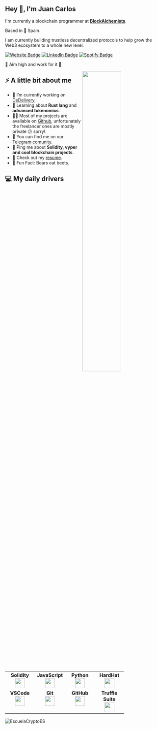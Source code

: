 <h2>Hey 👋, I'm Juan Carlos</h2>
<p>I'm currently a blockchain programmer at <strong><a href="https://www.BlockAlchemists.com/">BlockAlchemists</a></strong>.
<p>Based in 🌁 Spain. 
<p>I am currently building trustless decentralized protocols to help grow the Web3 ecosystem to a whole new level. </p>
<p><a href="https://BlockAlchemists.com"><img src="https://img.shields.io/badge/-BlockAclhemists.com-4E69C8?style=flat-square&amp;labelColor=4E69C8&amp;logo=Firefox&amp;link=https://BlockAclhemists.com" alt="Website Badge"></a></a> <a href="https://www.linkedin.com/in/juan-carlos-cant%C3%B3-martinez-565460156/"><img src="https://img.shields.io/badge/-@Juan Carlos Canto-0077B5?style=flat-square&amp;labelColor=0077B5&amp;logo=LinkedIn&amp;link=https://www.linkedin.com/in/juan-carlos-cant%C3%B3-martinez-565460156/" alt="LinkedIn Badge"></a> <a href="https://open.spotify.com/user/jccmartinez"><img src="https://img.shields.io/badge/-@Jccmartinez-1ED760?style=flat-square&amp;labelColor=fff&amp;logo=Spotify&amp;link=https://open.spotify.com/user/jccmartinez" alt="Spotify Badge"></a></p>
<p>🚀 Aim high and work for it 🚀</p>
<img align="right" width="50%" src="https://media2.giphy.com/media/ZCezTJWkLdqPyv8Fgc/giphy.gif?cid=790b7611dd93d4420e7ef368d8828841b6a52af1f8aedee9&rid=giphy.gif&ct=g" />
<h2>⚡️ A little bit about me</h2>
<ul>
<li>🔭 I’m currently working on <a href="https://github.com/DeDelivery">DeDelivery</a>.</li>
<li>🧐 Learning about <strong>Rust lang</strong> and <strong>advanced tokenomics</strong>.</li>
<li>👨‍💻 Most of my projects are available on <a href="https://github.com/EscuelaCryptoES">Github</a>, unfortunately the freelancer ones are mostly private 😕 sorry!.</li>
<li>📝 You can find me on our <a href="https://t.me/EscuelaCrypto">Telegram comunity</a>.</li>
<li>💬 Ping me about <strong>Solidity, vyper and cool blockchain projects</strong>.</li>
<li>📙 Check out my <a href="">resume</a>.</li>
<li>🎉 Fun Fact: Bears eat beets.</li>
</ul>
<h2>💻 My daily drivers</h2>
<p align="left">
<table width="320px">
    <tbody>
        <tr valign="top">
            <td width="80px" align="center">
            <span><strong>Solidity</strong></span><br>
            <img height="32px" src="https://cdn.jsdelivr.net/gh/devicons/devicon/icons/solidity/solidity-original.svg">
            </td>
            <td width="80px" align="center">
            <span><strong>JavaScript</strong></span><br>
            <img height="32" src="https://cdn.jsdelivr.net/gh/devicons/devicon/icons/javascript/javascript-original.svg">
            </td>
            <td width="80px" align="center">
            <span><strong>Python</strong></span><br>
            <img height="32" src="https://cdn.jsdelivr.net/gh/devicons/devicon/icons/python/python-original.svg">
            </td>
            <td width="80px" align="center">
            <span><strong>HardHat</strong></span><br>
            <img height="32px" src="https://seeklogo.com/images/H/hardhat-logo-888739EBB4-seeklogo.com.png">
            </td>
        </tr>
        <tr valign="top">
            <td width="80px" align="center">
            <span><strong>VSCode</strong></span><br>
            <img height="32px" src="https://cdn.jsdelivr.net/gh/devicons/devicon/icons/vscode/vscode-original.svg">
            </td>
            <td width="80px" align="center">
            <span><strong>Git</strong></span><br>
            <img height="32px" src="https://cdn.jsdelivr.net/gh/devicons/devicon/icons/git/git-plain.svg">
            </td>
            <td width="80px" align="center">
            <span><strong>GitHub</strong></span><br>
            <img height="32px" src="https://img.icons8.com/nolan/344/github.png">
            <td width="80px" align="center">
            <span><strong>Truffle Suite</strong></span><br>
            <img height="32px" src="https://trufflesuite.com/assets/logo.png">
            </td>
        </tr>
    </tbody>
</table>
</p>
<img src="https://github-readme-stats.vercel.app/api/top-langs?username=EscuelaCryptoES&layout=compact" alt="EscuelaCryptoES" />
